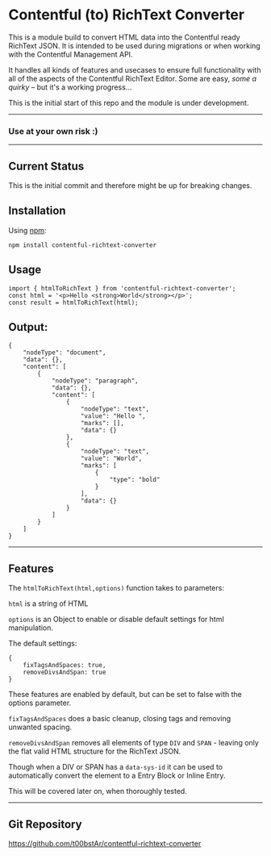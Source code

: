 # Contentful (to) RichText Converter
This is a module build to convert HTML data into the Contentful ready RichText JSON. 
It is intended to be used during migrations or when working with the Contentful Management API.

It handles all kinds of features and usecases to ensure full functionality with all of the aspects of the Contentful RichText Editor.
Some are easy, *some a quirky* – but it's a working progress...

This is the initial start of this repo and the module is under development.
___
### Use at your own risk :)
___
## Current Status
This is the initial commit and therefore might be up for breaking changes.

## Installation

Using [npm](https://www.npmjs.com/package/contentful-richtext-converter):

`npm install contentful-richtext-converter`

## Usage

```
import { htmlToRichText } from 'contentful-richtext-converter';
const html = '<p>Hello <strong>World</strong></p>';
const result = htmlToRichText(html);
```

## Output:

```
{
    "nodeType": "document",
    "data": {},
    "content": [
        {
            "nodeType": "paragraph",
            "data": {},
            "content": [
                {
                    "nodeType": "text",
                    "value": "Hello ",
                    "marks": [],
                    "data": {}
                },
                {
                    "nodeType": "text",
                    "value": "World",
                    "marks": [
                        {
                            "type": "bold"
                        }
                    ],
                    "data": {}
                }
            ]
        }
    ]
}
```

___

## Features
The ```htmlToRichText(html,options)``` function takes to parameters: 

```html``` is a string of HTML

```options``` is an Object to enable or disable default settings for html manipulation.

The default settings:

```
{
    fixTagsAndSpaces: true,
    removeDivsAndSpan: true
}
```

These features are enabled by default, but can be set to false with the options parameter.

```fixTagsAndSpaces``` does a basic cleanup, closing tags and removing unwanted spacing.

```removeDivsAndSpan``` removes all elements of type ```DIV``` and ```SPAN``` - leaving only the flat valid HTML structure for the RichText JSON.

Though when a DIV or SPAN has a ```data-sys-id``` it can be used to automatically convert the element to a Entry Block or Inline Entry. 

This will be covered later on, when thoroughly tested. 

___

## Git Repository

https://github.com/t00bstAr/contentful-richtext-converter

